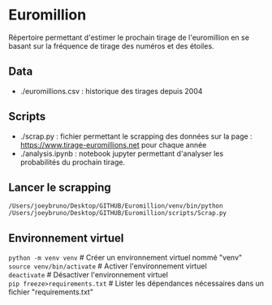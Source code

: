 # Euromillion

Répertoire permettant d'estimer le prochain tirage de l'euromillion en se basant sur la fréquence de tirage des numéros et des étoiles.

## Data

- ./euromillions.csv : historique des tirages depuis 2004

## Scripts

- ./scrap.py : fichier permettant le scrapping des données sur la page : https://www.tirage-euromillions.net pour chaque année
- ./analysis.ipynb : notebook jupyter permettant d'analyser les probabilités du prochain tirage.

## Lancer le scrapping

`/Users/joeybruno/Desktop/GITHUB/Euromillion/venv/bin/python /Users/joeybruno/Desktop/GITHUB/Euromillion/scripts/Scrap.py`

## Environnement virtuel

`python -m venv venv` # Créer un environnement virtuel nommé "venv" <br>
`source venv/bin/activate` # Activer l'environnement virtuel <br>
`deactivate` # Désactiver l'environnement virtuel <br>
`pip freeze>requirements.txt` # Lister les dépendances nécessaires dans un fichier "requirements.txt" <br>
